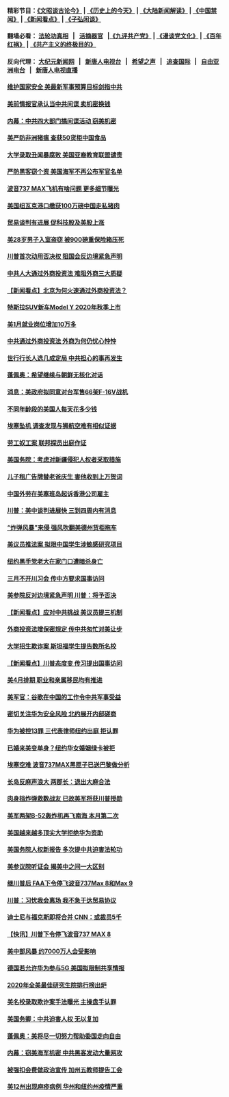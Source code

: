 #### 精彩节目：[《文昭谈古论今》](http://134.209.198.168/wenzhao) | [《历史上的今天》](http://134.209.198.168/today-in-history) | [《大陆新闻解读》](http://134.209.198.168/ntdtv-comedy) | [《中国禁闻》](http://134.209.198.168/ntdtv-news) | [《新闻看点》](http://134.209.198.168/news-insight) | [《子弘闲谈》](http://134.209.198.168/zihongxiantan/) 

 #### 翻墙必看： [法轮功真相](http://134.209.198.168:10000/videos/truth.html) &nbsp;&nbsp;|&nbsp;&nbsp; [活摘器官](http://134.209.198.168:10000/videos/res/Organs/) &nbsp;&nbsp;|[《九评共产党》](http://134.209.198.168:10000/videos/jiuping) | [《漫谈党文化》](http://134.209.198.168:10000/videos/mtdwh) | [《百年红祸》](http://134.209.198.168:10000/videos/bnhh) | [《共产主义的终极目的》](http://134.209.198.168:10000/videos/res/zjmd) 

 #### 反向代理： [大纪元新闻网](http://134.209.198.168:10080/) &nbsp;&nbsp;|&nbsp;&nbsp; [新唐人电视台](http://134.209.198.168:8000/) &nbsp;&nbsp;|&nbsp;&nbsp; [希望之声](http://134.209.198.168:8200/) &nbsp;&nbsp;|&nbsp;&nbsp; [追查国际](http://134.209.198.168:10010/) &nbsp;&nbsp;|&nbsp;&nbsp; [自由亚洲电台](http://134.209.198.168:9800/) &nbsp;&nbsp;|&nbsp;&nbsp; [新唐人电视直播](http://134.209.198.168/) 

#### [维护国家安全 美最新军事预算目标剑指中共](../pages/nsc412/n11118290.md?t=03170036) 

#### [美前情报官承认当中共间谍 卖机密换钱](../pages/nsc412/n11118166.md?t=03170036) 

#### [内幕：中共四大部门搞间谍活动 窃美机密](../pages/nsc412/n11117320.md?t=03170036) 

#### [美严防非洲猪瘟  查获50货柜中国食品](../pages/nsc412/n11117644.md?t=03170036) 

#### [大学录取丑闻暴腐败 美国亚裔教育联盟谴责](../pages/nsc412/n11117620.md?t=03170036) 

#### [严防黑客窃个资 美国海军不再公布军官名单](../pages/nsc412/n11117713.md?t=03170036) 

#### [波音737 MAX飞机有啥问题 更多细节曝光](../pages/nsc412/n11117173.md?t=03170036) 

#### [美国纽瓦克港口缴获100万磅中国走私猪肉](../pages/nsc412/n11117006.md?t=03170036) 

#### [贸易谈判有进展 促科技股及美股上涨](../pages/nsc412/n11117082.md?t=03170036) 

#### [美28岁男子入室盗窃 被900磅重保险箱压死](../pages/nsc412/n11116931.md?t=03170036) 

#### [川普首次动用否决权 阻国会反边境紧急声明](../pages/nsc412/n11116923.md?t=03170036) 

#### [中共人大通过外商投资法 难阻外商三大质疑](../pages/nsc412/n11116492.md?t=03170036) 

#### [【新闻看点】北京为何火速通过外商投资法？](../pages/nsc412/n11116196.md?t=03170036) 

#### [特斯拉SUV新车Model Y  2020年秋季上市](../pages/nsc412/n11116655.md?t=03170036) 

#### [美1月就业岗位增加10万多](../pages/nsc412/n11116488.md?t=03170036) 

#### [中共通过外商投资法 外商为何仍忧心忡忡](../pages/nsc412/n11116297.md?t=03170036) 

#### [世行行长人选几成定局 中共担心的事再发生](../pages/nsc412/n11116039.md?t=03170036) 

#### [蓬佩奥：希望继续与朝鲜无核化对话](../pages/nsc412/n11116357.md?t=03170036) 

#### [消息：美政府拟同意对台军售66架F-16V战机](../pages/nsc412/n11116284.md?t=03170036) 

#### [不同年龄段的美国人每天花多少钱](../pages/nsc412/n11116246.md?t=03170036) 

#### [埃塞坠机 调查发现与狮航空难有相似证据](../pages/nsc412/n11116036.md?t=03170036) 

#### [劳工奴工案 联邦探员出庭作证](../pages/nsc412/n11114999.md?t=03170036) 

#### [美国务院：考虑对新疆侵犯人权者采取措施](../pages/nsc412/n11114644.md?t=03170036) 

#### [儿子租广告牌替老爸庆生 害他收到上万贺词](../pages/nsc412/n11114892.md?t=03170036) 

#### [中国外劳在美塞班岛起诉香港公司雇主](../pages/nsc412/n11114505.md?t=03170036) 

#### [川普：美中谈判进展快 三到四周内有消息](../pages/nsc412/n11113884.md?t=03170036) 

#### [“炸弹风暴”来侵 强风吹翻美德州货柜拖车](../pages/nsc412/n11114084.md?t=03170036) 

#### [美议员推法案 拟限中国学生涉敏感研究项目](../pages/nsc412/n11113614.md?t=03170036) 

#### [纽约黑手党老大在家门口遭暗杀身亡](../pages/nsc412/n11113964.md?t=03170036) 

#### [三月不开川习会 传中方要求国事访问](../pages/nsc412/n11113391.md?t=03170036) 

#### [美参院反对边境紧急声明 川普：将予否决](../pages/nsc412/n11113947.md?t=03170036) 

#### [【新闻看点】应对中共挑战 美议员提三机制](../pages/nsc412/n11113410.md?t=03170036) 

#### [外商投资法增保密规定 传中共匆忙对美让步](../pages/nsc412/n11113882.md?t=03170036) 

#### [大学招生欺诈案 斯坦福学生提告数所名校](../pages/nsc412/n11113756.md?t=03170036) 

#### [【新闻看点】川普态度变 传习提出国事访问](../pages/nsc412/n11113351.md?t=03170036) 

#### [美4月排期 职业和亲属移民均有推进](../pages/nsc412/n11113769.md?t=03170036) 

#### [美军官：谷歌在中国的工作令中共军事受益](../pages/nsc412/n11113729.md?t=03170036) 

#### [密切关注华为安全风险 北约展开内部磋商](../pages/nsc412/n11113653.md?t=03170036) 

#### [华为被控13罪 三代表律师纽约出庭 拒认罪](../pages/nsc412/n11113444.md?t=03170036) 

#### [已婚来美变单身？纽约华女婚姻绿卡被拒](../pages/nsc412/n11112063.md?t=03170036) 

#### [埃塞空难 波音737MAX黑匣子已送巴黎做分析](../pages/nsc412/n11112958.md?t=03170036) 

#### [长岛反麻声浪大 两郡长：退出大麻合法](../pages/nsc412/n11112066.md?t=03170036) 

#### [肉身挡炸弹救数战友 已故美军将获川普授勋](../pages/nsc412/n11112587.md?t=03170036) 

#### [美军两架B-52轰炸机再飞南海 本月第二次](../pages/nsc412/n11112258.md?t=03170036) 

#### [美国越来越多顶尖大学拒绝华为资助](../pages/nsc412/n11111729.md?t=03170036) 

#### [美国务院人权新报告 多次提中共迫害法轮功](../pages/nsc412/n11111708.md?t=03170036) 

#### [美参议院听证会 揭美中之间一大区别](../pages/nsc412/n11111663.md?t=03170036) 

#### [继川普后 FAA下令停飞波音737Max 8和Max 9](../pages/nsc412/n11111489.md?t=03170036) 

#### [川普：习忧我会离场 我不急于达贸易协议](../pages/nsc412/n11111521.md?t=03170036) 

#### [迪士尼与福克斯即将合并 CNN：或裁员5千](../pages/nsc412/n11111221.md?t=03170036) 

#### [【快讯】川普下令停飞波音737 MAX 8](../pages/nsc412/n11111226.md?t=03170036) 

#### [美中部风暴 约7000万人会受影响](../pages/nsc412/n11111164.md?t=03170036) 

#### [德国若允许华为参与5G 美国拟限制共享情报](../pages/nsc412/n11111029.md?t=03170036) 

#### [2020年全美最佳研究生院排行榜出炉](../pages/nsc412/n11110786.md?t=03170036) 

#### [美名校录取欺诈案手法曝光 主操盘手认罪](../pages/nsc412/n11110772.md?t=03170036) 

#### [美国务卿：中共迫害人权 无以复加](../pages/nsc412/n11110966.md?t=03170036) 

#### [蓬佩奥：美将尽一切努力帮助委国走向自由](../pages/nsc412/n11110670.md?t=03170036) 

#### [内幕：窃美海军机密 中共黑客发动大量网攻](../pages/nsc412/n11110402.md?t=03170036) 

#### [被强扣会费做政治宣传  加州五教师提告工会](../pages/nsc412/n11110544.md?t=03170036) 

#### [美12州出现麻疹病例 华州和纽约州疫情严重](../pages/nsc412/n11110217.md?t=03170036) 

